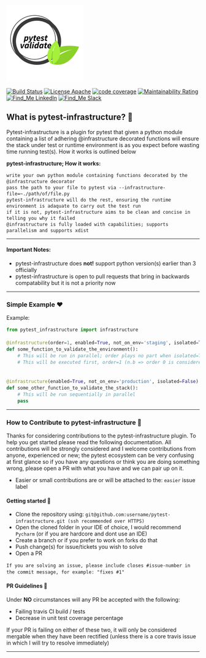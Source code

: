 <kbd>
  <img src="https://github.com/symonk/pytest-infrastructure/blob/master/.github/.images/pytest_infrastructure.png">
</kbd>
  <p></p>

[![Build Status](https://api.travis-ci.org/symonk/pytest-validate.svg?branch=master)](https://travis-ci.org/symonk/pytest-validate)
[![License Apache](https://img.shields.io/badge/license-Apache%202-brightgreen.svg)](https://github.com/symonk/pytest-infrastructure/blob/master/LICENSE)
[![code coverage](https://codecov.io/gh/symonk/pytest-infrastructure/branch/master/graph/badge.svg)](https://codecov.io/gh/symonk/pytest-infrastructure)
[![Maintainability Rating](https://sonarcloud.io/api/project_badges/measure?project=symonk_pytest-validate&metric=sqale_rating)](https://sonarcloud.io/dashboard?id=symonk_pytest-validate)
[![Find_Me LinkedIn](https://img.shields.io/badge/Find_Me-LinkedIn-brightgreen.svg)](https://www.linkedin.com/in/simonk09/)
[![Find_Me Slack](https://img.shields.io/badge/Find_Me-Slack-brightgreen.svg)](https://testersio.slack.com)

## What is pytest-infrastructure? :flags:
Pytest-infrastructure is a plugin for pytest that given a python module containing a list of adhering @infrastructure decorated functions will
ensure the stack under test or runtime environment is as you expect before wasting time running test(s).  How it works is
outlined below

**pytest-infrastructure; How it works:**

    write your own python module containing functions decorated by the @infrastructure decorator
    pass the path to your file to pytest via --infrastructure-file=~./path/of/file.py
    pytest-infrastructure will do the rest, ensuring the runtime environment is adaquate to carry out the test run
    if it is not, pytest-infrastructure aims to be clean and concise in telling you why it failed
    @infrastructure is fully loaded with capabilities; supports parallelism and supports xdist

---


#### Important Notes:
 - pytest-infrastructure does **not!** support python version(s) earlier than 3 officially
 - pytest-infrastructure is open to pull requests that bring in backwards compatability but it is not a priority now


---

### Simple Example :hearts:
Example:

```python
from pytest_infrastructure import infrastructure

@infrastructure(order=1, enabled=True, not_on_env='staging', isolated=True)
def some_function_to_validate_the_environment():
    # This will be run in parallel; order plays no part when isolated=True is set
    # This will be executed first, order=1 (n.b => order 0 is considered priority and negative order is equal to 0


@infrastructure(enabled=True, not_on_env='production', isolated=False)
def some_other_function_to_validate_the_stack():
    # This will be run sequentially in parallel
    pass
```

---

### How to Contribute to pytest-infrastructure :rocket:
Thanks for considering contributions to the pytest-infrastructure plugin.  To help you get started please read the following documentation.  All contributions will be strongly considered and I welcome contributions from anyone, experienced or new; the pytest ecosystem can be very confusing at first glance so if you have any questions or think you are doing something wrong, please open a PR with what you have and we can pair up on it.

 - Easier or small contributions are or will be attached to the: `easier` issue label

#### Getting started :rocket:

- Clone the repository using: `git@github.com:username/pytest-infrastructure.git (ssh recommended over HTTPS)`
- Open the cloned folder in your IDE of choice, I would recommend `Pycharm` (or if you are hardcore and dont use an IDE)
- Create a branch or if you prefer to work on forks do that
- Push change(s) for issue/tickets you wish to solve
- Open a PR

`If you are solving an issue, please include closes #issue-number in the commit message, for example: "fixes #1"`

#### PR Guidelines :rocket:
Under **NO** circumstances will any PR be accepted with the following:

- Failing travis CI build / tests
- Decrease in unit test coverage percentage

If your PR is failing on either of these two, it will only be considered mergable when they have been rectified (unless there is a core travis issue in which I will try to resolve immediately)

---

